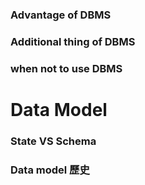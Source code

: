 ### Advantage of DBMS

### Additional thing of DBMS


### when not to use DBMS

# Data Model

### State VS Schema
### Data model 歷史
